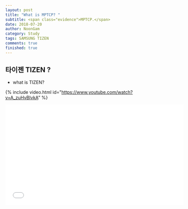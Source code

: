 ```yaml
---
layout: post
title: "What is MPTCP? "
subtitle: <span class="evidence">MPTCP.</span>
date: 2018-07-20
author: NoonGam
category: Study
tags: SAMSUNG TIZEN
comments: true
finished: true
---
```


## 타이젠 TIZEN ?

- what is TIZEN?

 {% include video.html id="https://www.youtube.com/watch?v=A_zuHvBlvkA" %}  

<iframe width="560" height="315" src="//www.youtube.com/embed/K64mb5KUhhs" frameborder="0" allowfullscreen></iframe>
